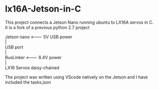 # lx16A-Jetson-in-C

<p>This project connects a Jetson Nano running ubuntu to LX16A servos in C.<br>
It is a fork of a previous python 2.7 project<br>

Jetson nano <--- 5V USB power<br>
|<br>
USB port<br>
|<br>
BusLinker  <--- 8.4V power<br>
|<br>
LX16 Servos daisy-chained<br>
                              
The project was written using VScode natively on the Jetson and I have included the tasks.json<br>                       
